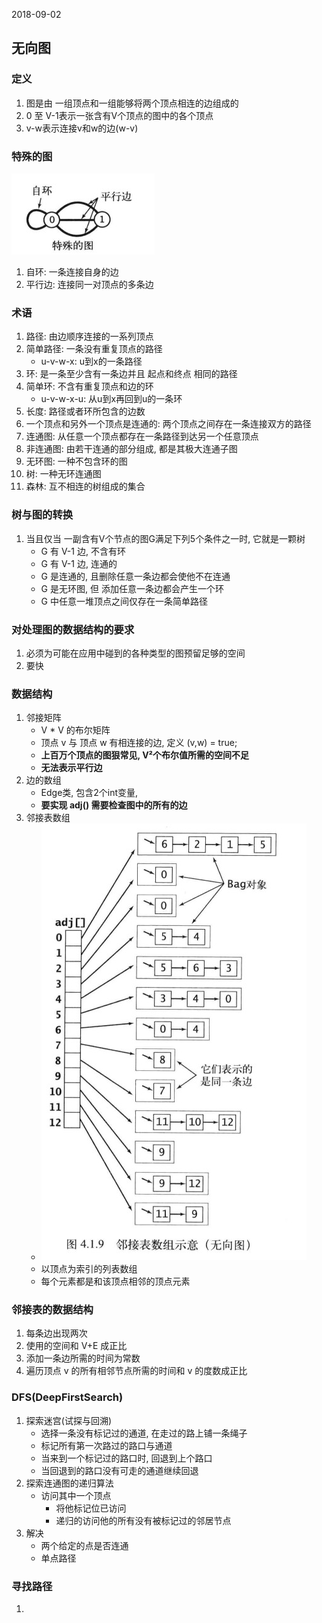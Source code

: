 2018-09-02

## 无向图

### 定义
1. 图是由 一组顶点和一组能够将两个顶点相连的边组成的
2. 0 至 V-1表示一张含有V个顶点的图中的各个顶点
3. v-w表示连接v和w的边(w-v)

### 特殊的图
![](1.jpg)
1. 自环: 一条连接自身的边
2. 平行边: 连接同一对顶点的多条边

### 术语
1. 路径: 由边顺序连接的一系列顶点
2. 简单路径: 一条没有重复顶点的路径
    - u-v-w-x: u到x的一条路径
3. 环: 是一条至少含有一条边并且 起点和终点 相同的路径
4. 简单环: 不含有重复顶点和边的环
    - u-v-w-x-u: 从u到x再回到u的一条环
5. 长度: 路径或者环所包含的边数
6. 一个顶点和另外一个顶点是连通的: 两个顶点之间存在一条连接双方的路径
7. 连通图: 从任意一个顶点都存在一条路径到达另一个任意顶点
8. 非连通图: 由若干连通的部分组成, 都是其极大连通子图
9. 无环图: 一种不包含环的图
10. 树: 一种无环连通图
11. 森林: 互不相连的树组成的集合

### 树与图的转换
1. 当且仅当 一副含有V个节点的图G满足下列5个条件之一时, 它就是一颗树
    - G 有 V-1 边, 不含有环
    - G 有 V-1 边, 连通的
    - G 是连通的, 且删除任意一条边都会使他不在连通
    - G 是无环图, 但 添加任意一条边都会产生一个环
    - G 中任意一堆顶点之间仅存在一条简单路径
    
### 对处理图的数据结构的要求
1. 必须为可能在应用中碰到的各种类型的图预留足够的空间
2. 要快

### 数据结构
1. 邻接矩阵
    - V * V 的布尔矩阵
    - 顶点 v 与 顶点 w 有相连接的边, 定义 (v,w) = true;
    - **上百万个顶点的图狠常见, V²个布尔值所需的空间不足**
    - **无法表示平行边**
2. 边的数组
    - Edge类, 包含2个int变量, 
    - **要实现 adj() 需要检查图中的所有的边**
3. 邻接表数组
    - ![](2.jpg)
    - 以顶点为索引的列表数组
    - 每个元素都是和该顶点相邻的顶点元素

### 邻接表的数据结构
1. 每条边出现两次
2. 使用的空间和 V+E 成正比
3. 添加一条边所需的时间为常数
4. 遍历顶点 v 的所有相邻节点所需的时间和 v 的度数成正比

### DFS(DeepFirstSearch)
1. 探索迷宫(试探与回溯)
    - 选择一条没有标记过的通道, 在走过的路上铺一条绳子
    - 标记所有第一次路过的路口与通道
    - 当来到一个标记过的路口时, 回退到上个路口
    - 当回退到的路口没有可走的通道继续回退
2. 探索连通图的递归算法
    - 访问其中一个顶点
        - 将他标记位已访问
        - 递归的访问他的所有没有被标记过的邻居节点
3. 解决
    - 两个给定的点是否连通
    - 单点路径

### 寻找路径
1. 